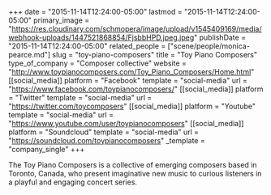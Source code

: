 +++
date = "2015-11-14T12:24:00-05:00"
lastmod = "2015-11-14T12:24:00-05:00"
primary_image = "https://res.cloudinary.com/schmopera/image/upload/v1545409169/media/webhook-uploads/1447521868854/FjsbbHPD.jpeg.jpeg"
publishDate = "2015-11-14T12:24:00-05:00"
related_people = ["scene/people/monica-pearce.md"]
slug = "toy-piano-composers"
title = "Toy Piano Composers"
type_of_company = "Composer collective"
website = "http://www.toypianocomposers.com/Toy_Piano_Composers/Home.html"
[[social_media]]
platform = "Facebook"
template = "social-media"
url = "https://www.facebook.com/toypianocomposers/"
[[social_media]]
platform = "Twitter"
template = "social-media"
url = "https://twitter.com/toycomposers"
[[social_media]]
platform = "Youtube"
template = "social-media"
url = "https://www.youtube.com/user/toypianocomposers"
[[social_media]]
platform = "Soundcloud"
template = "social-media"
url = "https://soundcloud.com/toypianocomposers"
_template = "company_single"
+++

The Toy Piano Composers is a collective of emerging composers based in Toronto, Canada, who present imaginative new music to curious listeners in a playful and engaging concert series.
